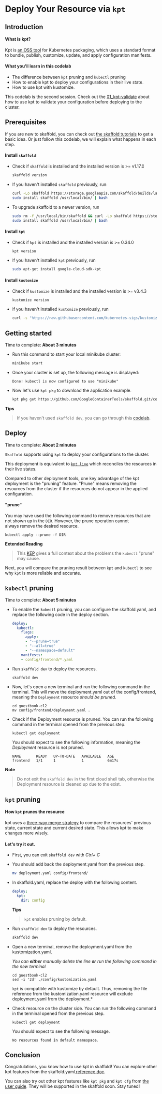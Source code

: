 # Deploy Your Resource via `kpt` 

<walkthrough-disable-features toc></walkthrough-disable-features>

## Introduction


#### What is kpt?

Kpt is [an OSS tool](https://github.com/GoogleContainerTools/kpt) for Kubernetes packaging, which uses a standard format to bundle, publish, customize, update, and apply configuration manifests.

#### What you'll learn in this codelab
    
*   The difference between `kpt` pruning and `kubectl` pruning
*   How to enable kpt to deploy your configurations in their live state.
*   How to use kpt with kustomize.

This codelab is the second session. Check out the [01_kpt-validate](https://github.com/GoogleContainerTools/skaffold/tree/main/codelab/01_kpt-validate) about how to use kpt to validate your configuration before deploying to the cluster.

## Prerequisites

If you are new to skaffold, you can check out [the skaffold tutorials](https://skaffold.dev/docs/tutorials/) to get a basic idea. 
Or just follow this codelab, we will explain what happens in each step.

#### Install `skaffold`

*   Check if `skaffold` is installed and the installed version is >= v1.17.0
    ```bash
    skaffold version
    ```

*   If you haven't installed `skaffold` previously, run
    ```bash
    curl -Lo skaffold https://storage.googleapis.com/skaffold/builds/latest/skaffold-linux-amd64 && \
    sudo install skaffold /usr/local/bin/ | bash
    ```  
*   To upgrade skaffold to a newer version, run
    ```bash
    sudo rm -f /usr/local/bin/skaffold && curl -Lo skaffold https://storage.googleapis.com/skaffold/builds/latest/skaffold-linux-amd64 && \
    sudo install skaffold /usr/local/bin/ | bash
    ```
    
#### Install `kpt`

*   Check if `kpt` is installed and the installed version is >= 0.34.0
    ```bash
    kpt version
    ```
*   If you haven't installed `kpt` previously, run
    ```bash
    sudo apt-get install google-cloud-sdk-kpt
    ```  
    
#### Install `kustomize`

*   Check if `kustomize` is installed and the installed version is >= v3.4.3
    ```bash
    kustomize version
    ```
*   If you haven't installed `kustomize` previously, run
    ```bash
    curl -s "https://raw.githubusercontent.com/kubernetes-sigs/kustomize/master/hack/install_kustomize.sh"  | bash &&  sudo mv kustomize /usr/local/go/bin
    ```  
    
## Getting started

Time to complete: **About 3 minutes**


*   Run this command to start your local minikube cluster:
    
    ```bash
    minikube start
    ```
    
*   Once your cluster is set up, the following message is displayed:
    
    ```terminal
    Done! kubectl is now configured to use "minikube"
    ```
    
*   Now let's use `kpt pkg` to download the application example. 
        
    ```bash
    kpt pkg get https://github.com/GoogleContainerTools/skaffold.git/codelab/02_kpt-deploy/resources/sample-app guestbook-cl2 && cd guestbook-cl2
    ```

<walkthrough-pin-section-icon></walkthrough-pin-section-icon>
**Tips**
>  If you haven't used `skaffold dev`, you can go through this [codelab](https://github.com/GoogleContainerTools/skaffold/tree/main/codelab/01_kpt-validate).

## Deploy
Time to complete: **About 2 minutes**

`Skaffold` supports using `kpt` to deploy your configurations to the cluster.

This deployment is equivalent to [`kpt live`](https://googlecontainertools.github.io/kpt/reference/live/) which reconciles the resources in their live states. 

Compared to other deployment tools, one key advantage of the kpt deployment is the "pruning" feature. "Prune" means removing the resources from the cluster if the resources do not appear in the applied configuration. 

#### "prune"

You may have used the following command to remove resources that are not shown up in the `DIR`. However, the prune operation cannot always remove the desired resource.   

```terminal
kubectl apply --prune -f DIR
```

<walkthrough-pin-section-icon></walkthrough-pin-section-icon>
**Extended Reading**
> This [KEP](https://github.com/kubernetes/enhancements/pull/810) gives a full context 
> about the problems the `kubectl` "prune" may cause.

Next, you will compare the pruning result between `kpt` and `kubectl` to see why `kpt` is more reliable and accurate.

## `kubectl` pruning
Time to complete: **About 5 minutes**

*  To enable the `kubectl` pruning, you can configure the <walkthrough-editor-open-file filePath="guestbook-cl2/skaffold.yaml">skaffold.yaml</walkthrough-editor-open-file>, and replace the following code in the <walkthrough-editor-select-line filePath="guestbook-cl2/skaffold.yaml" startLine="8" endLine="10" startCharacterOffset="0" endCharacterOffset="100">deploy</walkthrough-editor-select-line> section.

    ```yaml
    deploy:
      kubectl:
        flags:
          apply:
          - "--prune=true"
          - "--all=true"
          - "--namespace=default"
        manifests:
        - config/frontend/*.yaml
    ```

*   Run `skaffold dev` to deploy the resources.
    
    ```bash
    skaffold dev 
    ```

*   Now, let's open a new <walkthrough-editor-spotlight spotlightId="menu-terminal-new-terminal">terminal</walkthrough-editor-spotlight> and run the following command in the terminal. This will move the <walkthrough-editor-open-file filePath="guestbook-cl2/config/frontend/deployment.yaml">deployment.yaml</walkthrough-editor-open-file> out of the <walkthrough-editor-select-line filePath="guestbook-cl2/skaffold.yaml" startLine="16" endLine="16" startCharacterOffset="5" endCharacterOffset="28">config/frontend</walkthrough-editor-select-line>, meaning the  `Deployment` resource *should be pruned*.

    ```text
    cd guestbook-cl2
    mv config/frontend/deployment.yaml .
    ```

*   Check if the Deployment resource is pruned. You can run the following command in the terminal opened from the previous step. 
    
    ```text
    kubectl get deployment
    ```

    You should expect to see the following information, meaning the *Deployment* resource is not pruned.
     
    ```terminal
    NAME       READY   UP-TO-DATE   AVAILABLE   AGE
    frontend   1/1     1            1           6m17s
    ```
<walkthrough-notification-menu-icon></walkthrough-notification-menu-icon>
**Note**
> Do not exit the `skaffold dev` in the first cloud 
> shell tab, otherwise the Deployment resource is cleaned up due to the exist. 


## `kpt` pruning

#### How `kpt` prunes the resource

kpt uses a [three-way merge strategy](https://pwittrock-kubectl.firebaseapp.com/pages/app_management/field_merge_semantics.html) 
to compare the resources' previous state, current state and current desired state. This allows kpt to make changes more wisely.

#### Let's try it out. 

*   First, you can exit `skaffold dev` with *Ctrl+ C*

*   You should add back the deployment.yaml from the previous step.

    ```bash
    mv deployment.yaml config/frontend/
    ```

*   In <walkthrough-editor-open-file filePath="guestbook-cl2/skaffold.yaml">skaffold.yaml</walkthrough-editor-open-file>, replace the <walkthrough-editor-select-line filePath="guestbook-cl2/skaffold.yaml" startLine="8" endLine="16" startCharacterOffset="0" endCharacterOffset="28">deploy</walkthrough-editor-select-line> with the following content. 

    ```yaml
    deploy:
      kpt:
        dir: config
    ```

    **Tips**
    > `kpt` enables pruning by default.

*   Run `skaffold dev` to deploy the resources.
    
    ```bash
    skaffold dev
    ```

*   Open a new <walkthrough-editor-spotlight spotlightId="menu-terminal-new-terminal">terminal</walkthrough-editor-spotlight>, remove the <walkthrough-editor-select-line filePath="guestbook-cl2/config/kustomization.yaml" startLine="1" endLine="1" startCharacterOffset="0" endCharacterOffset="26">deployment.yaml</walkthrough-editor-select-line> from the <walkthrough-editor-open-file filePath="guestbook-cl2/config/kustomization.yaml">kustomization.yaml</walkthrough-editor-open-file>.  

    *You can **either** manually delete the line **or** run the following command in
    the new terminal*

    ```text
    cd guestbook-cl2
    sed -i '2d' ./config/kustomization.yaml
    ```

    `kpt` is compatible with kustomize by default. Thus, removing the file reference from the kustomization.yaml resource will exclude deployment.yaml from the deployment.*

*   Check resource on the cluster side. You can run the following command in the terminal opened from the previous step. 

    ```text
    kubectl get deployment
    ```
    You should expect to see the following message.
    ```terminal
    No resources found in default namespace.
    ```

## Conclusion

<walkthrough-conclusion-trophy></walkthrough-conclusion-trophy>

Congratulations, you know how to use kpt in skaffold! You can explore other kpt features 
from the skaffold.yaml[ reference doc](https://skaffold.dev/docs/references/yaml/#deploy-kpt). 

You can also try out other kpt features like `kpt pkg` and `kpt cfg` from 
[the user guide](https://googlecontainertools.github.io/kpt/reference/). They will be supported 
in the skaffold soon. Stay tuned!
